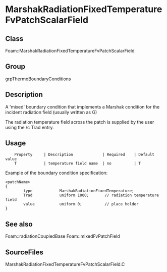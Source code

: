 # MarshakRadiationFixedTemperatureFvPatchScalarField 
## Class
Foam::MarshakRadiationFixedTemperatureFvPatchScalarField

## Group
grpThermoBoundaryConditions

## Description
A 'mixed' boundary condition that implements a Marshak condition for the
incident radiation field (usually written as G)

The radiation temperature field across the patch is supplied by the user
using the \c Trad entry.

## Usage

        Property     | Description             | Required    | Default value
        T            | temperature field name  | no          | T


Example of the boundary condition specification:
```
<patchName>
{
        type            MarshakRadiationFixedTemperature;
        Trad            uniform 1000;       // radiation temperature field
        value           uniform 0;          // place holder
}
```

## See also
Foam::radiationCoupledBase
Foam::mixedFvPatchField

## SourceFiles
MarshakRadiationFixedTemperatureFvPatchScalarField.C

